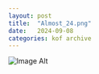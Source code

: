 ```yaml
---
layout:	post
title:	"Almost_24.png"
date:	2024-09-08
categories:	kof archive
---
```


![Image Alt](https://k0f.github.io/assets/Almost_24.png)